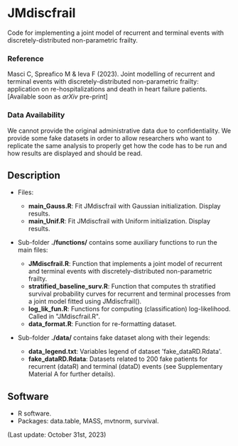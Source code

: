 # JMdiscfrail
Code for implementing a joint model of recurrent and terminal events with discretely-distributed non-parametric frailty.


### Reference
Masci C, Spreafico M & Ieva F (2023). Joint modelling of recurrent and terminal events with discretely-distributed non-parametric frailty: application on re-hospitalizations and death in heart failure patients. [Available soon as *arXiv* pre-print]


### Data Availability
We cannot provide the original administrative data due to confidentiality.
We provide some fake datasets in order to allow researchers who want to replicate the same analysis to properly get how the code has to be run and how results are displayed and should be read.


## Description

- Files:
  - **main_Gauss.R**: Fit JMdiscfrail with Gaussian initialization. Display results.
  - **main_Unif.R**: Fit JMdiscfrail with Uniform initialization. Display results.
    
- Sub-folder **./functions/** contains some auxiliary functions to run the main files:
  - **JMdiscfrail.R**: Function that implements a joint model of recurrent and terminal events with discretely-distributed non-parametric frailty.
  - **stratified_baseline_surv.R**: Function that computes th stratified survival probability curves for recurrent and terminal processes from a joint model fitted using JMdiscfrail().
  - **log_lik_fun.R**: Functions for computing (classification) log-likelihood. Called in "JMdiscfrail.R".
  - **data_format.R**: Function for re-formatting dataset.
    
- Sub-folder **./data/** contains fake dataset along with their legends:
	- **data_legend.txt**: Variables legend of dataset 'fake_dataRD.Rdata'.
	- **fake_dataRD.Rdata**: Datasets related to 200 fake patients for recurrent (dataR) and terminal (dataD) events (see Supplementary Material A for further details).

## Software
- R software.
- Packages: data.table, MASS, mvtnorm, survival.
  
(Last update: October 31st, 2023)
